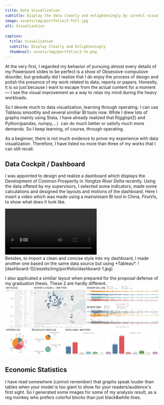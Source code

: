 ```yaml
---
title: Data Visualization
subtitle: Display the data clearly and enlighteningly by careful visual design. 
image: assets/img/portfolio/2-full.jpg
alt: Visualization

caption:
  title: Visualization
  subtitle: Display Clearly and Enlighteningly
  thumbnail: assets/img/portfolio/2-tn.png
---
```

At the very first, I regarded my behavior of pursuing almost every details of my Powerpoint slides to be perfect is a show of Obsessive-compulsive disorder, but gradually did I realize that I do enjoy the process of design and polish the presence of my work related to data, reports or papers. Honestly, it is so just because I want to escape from the actual content for a moment — I see the visual improvement as a way to relax my mind during the heavy workloads.  

So I devote much to data visualization, learning through operating. I can use *Tableau* smoothly and several similiar BI tools now. While I drew lots of graphs mainly using Stata, I have already realized that R(gglopt2) and Python(pandas, numpy,...）can do much better or satisfy much more demands. So I keep learning, of course, through operating.   

As a beginner, there is not much evidence to prove my experience with data visualization. Therefore, I have listed no more than three of my works that I can still recall.  

## Data Cockpit / Dashboard
I was appointed to design and realize a dashboard which displays the Development of Common Prosperity in *Yangtze River Delta* recently. Using the data offered by my supervisors, I selected some indicators, made some calculations and designed the layouts and motions of the dashboard. Here I insert a video which was made using a mainstream BI tool in China, *FineVis*, to show what does it look like.

<video controls>
    <source src="assets/img/portfolio/dashboard-1.mp4" type="video/mp4">
    Your browser does not support the video tag.
</video>
<br>
Besides, to import a clean and concise style into my dashboard, I made another one based on the same data source but using *Tableau*.  
![dashboard-1](/assets/img/portfolio/dashboard-1.jpg)  
  
I also applicated a similiar layout when prepared for the proposal defense of my graduation thesis. These 2 are hardly different.  
![dashboard-2](/assets/img/portfolio/dashboard-2.jpg)  

## Economic Statistics  
I have read somewhere (cannot remember) that graphs speak louder than tables when your model is too giant to show for your readers/audience's first sight. So I generated some images for some of my analysis result, as a reg monkey who prefers colorful blocks than just black&white lines.

